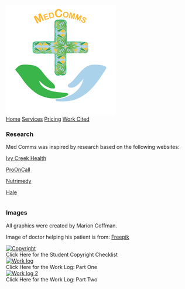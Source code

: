 <html lang="en">
<head>
<title>MedComms</title>
<meta charset="utf-8">
<meta name="viewport" content="width=device-width, initial-scale=1">
<style>
body {
  margin: 0;
}

p {
  font-size: 18px;
}

/* Style the header */
.header {
  background-color: white;
  padding: 20px;
  text-align: center;
}

/* Style the top navigation bar */
.topnav {
  overflow: hidden;
  background-color: #333;
}

/* Style the topnav links */
.topnav a {
  float: left;
  color: #f2f2f2;
  text-align: center;
  padding: 14px 16px;
  text-decoration: none;
  display: block;
}

/* Change color on hover */
.topnav a:hover {
  background-color: #4CAF50;
  color: black;
}


/* Create three equal columns that floats next to each other */
.column {
  float: left;
  width: 50%;
  padding: 20px;
}

/* Clear floats after the columns */
.row:after {
  content: "";
  display: table;
  clear: both;
}

.footer {
  background-color: #4CAF50;
  padding: 10px;
  text-align: center;
  float: center;
}

.gallery {
  border: 1px solid #ccc;
}

.gallery:hover {
  border: 1px solid #777;
}

.gallery img {
  width: 100%;
  height: auto;
}

.desc {
  padding: 15px;
  text-align: center;
}

.responsive {
  padding: 0 6px;
  float: left;
  width: 24.99999%;
}

@media only screen and (max-width: 700px) {
  .responsive {
    width: 49.99999%;
    margin: 6px 0;
  }
}

@media only screen and (max-width: 500px) {
  .responsive {
    width: 100%;
  }
}

.clearfix:after {
  content: "";
  display: table;
  clear: both;
}

</style>
</head>
<body>

<div class="header">
<a href="https://cadisharkboy.github.io/MedComms/">
  <img src="Logo.png" width="300" padding="200" float="center">
</a>
</div>

<div class="topnav">
  <a class="active" href="https://cadisharkboy.github.io/MedComms/">Home</a>
  <a href="https://cadisharkboy.github.io/MedComms/services.html">Services</a>
  <a href="https://cadisharkboy.github.io/MedComms/prices.html">Pricing</a>
  <a href="https://cadisharkboy.github.io/MedComms/work-cited.html">Work Cited</a>
</div>


 <div class="row">
  <div class="column">
   <h3> Research </h3>
   <p>Med Comms was inspired by research based on the following websites:</p>
   <p><a target="_blank" href="https://ivycreekhealth.com/"> Ivy Creek Health </a></p>
   <p><a target="_blank" href="https://prooncall.com/telecommunications-in-healthcare-amidst-a-pandemic/"> ProOnCall </a></p>
   <p><a target="_blank" href="https://www.nutrimedy.com/"> Nutrimedy </a></p>
   <p><a target="_blank" href="https://www.hale.co/"> Hale </a></p>
  </div>
  <div class="column">
   <h3> Images </h3>
   <p>All graphics were created by Marion Coffman.</p>
   <p>Image of doctor helping his patient is from:
   <a target="_blank" href="https://www.freepik.com/photos/people"> Freepik </a>
  </div>
 </div>

<div class="clearfix"></div>

<div class="responsive">
  <div class="gallery">
    <a target="_blank" href="C:\Users\s649309\Desktop\student-copyright-checklist.jpg">
      <img src="C:\Users\s649309\Desktop\student-copyright-checklist.jpg" alt="Copyright" width="600" height="400">
    </a>
    <div class="desc">Click Here for the Student Copyright Checklist</div>
  </div>
</div>

<div class="responsive">
  <div class="gallery">
    <a target="_blank" href="plan-of-work-log.pdf">
      <img src="plan-of-work-log.pdf" alt="Work log " width="600" height="400">
    </a>
    <div class="desc">Click Here for the Work Log: Part One</div>
  </div>
</div>

<div class="responsive">
  <div class="gallery">
    <a target="_blank" href="C:\Users\s649309\Desktop\WorkLog2.jpg">
      <img src="C:\Users\s649309\Desktop\WorkLog2.jpg" alt="Work log 2" width="600" height="400">
    </a>
    <div class="desc">Click Here for the Work Log: Part Two</div>
  </div>
</div>
